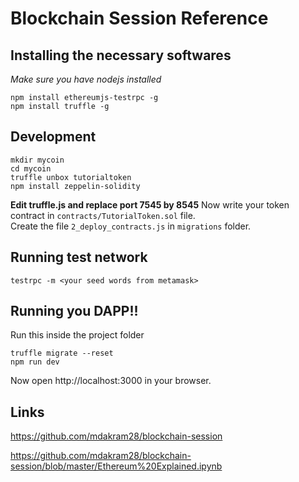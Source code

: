# Blockchain Session Reference

## Installing the necessary softwares
<i>Make sure you have nodejs installed</i>
```
npm install ethereumjs-testrpc -g
npm install truffle -g
```

## Development

```
mkdir mycoin
cd mycoin
truffle unbox tutorialtoken
npm install zeppelin-solidity
```

**Edit truffle.js and replace port 7545 by 8545**
Now write your token contract in `contracts/TutorialToken.sol` file. <br/>
Create the file `2_deploy_contracts.js` in `migrations` folder. <br/>

## Running test network

`testrpc -m <your seed words from metamask>`

## Running you DAPP!!
Run this inside the project folder
```
truffle migrate --reset
npm run dev
```

Now open http://localhost:3000 in your browser.

## Links
https://github.com/mdakram28/blockchain-session

https://github.com/mdakram28/blockchain-session/blob/master/Ethereum%20Explained.ipynb


